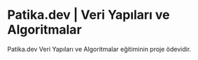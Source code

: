 # Patika.dev | Veri Yapıları ve Algoritmalar
Patika.dev Veri Yapıları ve Algoritmalar eğitiminin proje ödevidir.
